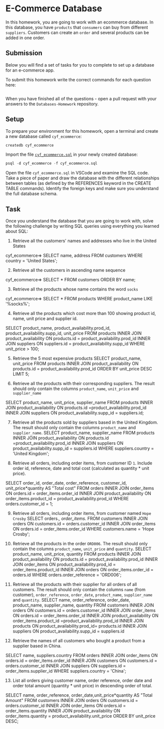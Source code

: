 # E-Commerce Database

In this homework, you are going to work with an ecommerce database. In this database, you have `products` that `consumers` can buy from different `suppliers`. Customers can create an `order` and several products can be added in one order.

## Submission

Below you will find a set of tasks for you to complete to set up a database for an e-commerce app.

To submit this homework write the correct commands for each question here:
```sql


```

When you have finished all of the questions - open a pull request with your answers to the `Databases-Homework` repository.

## Setup

To prepare your environment for this homework, open a terminal and create a new database called `cyf_ecommerce`:

```sql
createdb cyf_ecommerce
```

Import the file [`cyf_ecommerce.sql`](./cyf_ecommerce.sql) in your newly created database:

```sql
psql -d cyf_ecommerce -f cyf_ecommerce.sql
```

Open the file `cyf_ecommerce.sql` in VSCode and examine the SQL code. Take a piece of paper and draw the database with the different relationships between tables (as defined by the REFERENCES keyword in the CREATE TABLE commands). Identify the foreign keys and make sure you understand the full database schema.

## Task

Once you understand the database that you are going to work with, solve the following challenge by writing SQL queries using everything you learned about SQL:

1. Retrieve all the customers' names and addresses who live in the United States

cyf_ecommerce=>  SELECT name, address FROM customers WHERE country = 'United States';

2. Retrieve all the customers in ascending name sequence

cyf_ecommerce=> SELECT *  FROM customers ORDER BY name;

3. Retrieve all the products whose name contains the word `socks`

cyf_ecommerce=>  SELECT * FROM products WHERE product_name LIKE '%socks%';

4. Retrieve all the products which cost more than 100 showing product id, name, unit price and supplier id.

SELECT product_name, product_availability.prod_id, product_availability.supp_id, unit_price FROM products
INNER JOIN product_availability ON products.id = product_availability.prod_id
INNER JOIN suppliers ON suppliers.id = product_availability.supp_id WHERE unit_price > 100;


5. Retrieve the 5 most expensive products
SELECT product_name, unit_price FROM products
INNER JOIN product_availability ON products.id = product_availability.prod_id ORDER BY unit_price DESC LIMIT 5;

6. Retrieve all the products with their corresponding suppliers. The result should only contain the columns `product_name`, `unit_price` and `supplier_name`

<!-- SELECT product_name, supplier_name, unit_price FROM products
INNER JOIN product_availability ON products.id = product_availability.prod_id
INNER JOIN suppliers ON suppliers.id = product_availability.supp_id; -->

SELECT product_name, unit_price, supplier_name 
FROM products 
INNER JOIN product_availability 
ON products.id =product_availability.prod_id
INNER JOIN suppliers 
ON product_availability.supp_id = suppliers.id;

7. Retrieve all the products sold by suppliers based in the United Kingdom. The result should only contain the columns `product_name` and `supplier_name`.
SELECT product_name, supplier_name 
FROM products 
INNER JOIN product_availability 
ON products.id =product_availability.prod_id
INNER JOIN suppliers 
ON product_availability.supp_id = suppliers.id 
WHERE suppliers.country = 'United Kingdom';

8. Retrieve all orders, including order items, from customer ID `1`. Include order id, reference, date and total cost (calculated as quantity * unit price).

SELECT order_id, order_date, order_reference, customer_id, unit_price*quantity 
AS "Total cost" FROM orders
INNER JOIN order_items 
ON orders.id = order_items.order_id
INNER JOIN product_availability
ON order_items.product_id = product_availability.prod_id 
WHERE orders.customer_id = 1; 

9. Retrieve all orders, including order items, from customer named `Hope Crosby`
SELECT orders.*, order_items.* 
FROM customers
INNER JOIN orders
ON customers.id = orders.customer_id
INNER JOIN order_items
ON orders.id = order_items.order_id 
WHERE customers.name = 'Hope Crosby';

10. Retrieve all the products in the order `ORD006`. The result should only contain the columns `product_name`, `unit_price` and `quantity`.
SELECT product_name, unit_price, quantity 
FROM products 
INNER JOIN product_availability 
ON products.id = product_availability.prod_id
INNER JOIN order_items 
ON product_availability.prod_id = order_items.product_id
INNER JOIN orders 
ON order_items.order_id = orders.id 
WHERE orders.order_reference = 'ORD006';

11. Retrieve all the products with their supplier for all orders of all customers. The result should only contain the columns `name` (from customer), `order_reference`, `order_date`, `product_name`, `supplier_name` and `quantity`.
SELECT name, order_reference, order_date, product_name, supplier_name, quantity
FROM customers
INNER JOIN orders
ON customers.id = orders.customer_id
INNER JOIN order_items 
ON orders.id = order_items.order_id
INNER JOIN product_availability 
ON order_items.product_id =product_availability.prod_id
INNER JOIN products
ON product_availability.prod_id= products.id
INNER JOIN suppliers 
ON product_availability.supp_id = suppliers.id

12. Retrieve the names of all customers who bought a product from a supplier based in China.

SELECT name, suppliers.country FROM orders
INNER JOIN order_items ON orders.id = order_items.order_id
INNER JOIN customers ON customers.id = orders.customer_id
INNER JOIN suppliers ON suppliers.id = order_items.supplier_id WHERE suppliers.country = 'China';


13. List all orders giving customer name, order reference, order date and order total amount (quantity * unit price) in descending order of total.

SELECT name, order_reference, order_date,unit_price*quantity AS "Total Amount" 
FROM customers 
INNER JOIN orders
ON customers.id = orders.customer_id
INNER JOIN order_items 
ON orders.id = order_items.quantity
INNER JOIN product_availability
ON order_items.quantity = product_availability.unit_price ORDER BY unit_price DESC;

